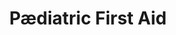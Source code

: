 ---
layout: course
title: P&aelig;diatric First Aid
abbrev: PFA
summary: Includes all of EPFA with additional skills &amp; knowledge
summary2: NB. It's a legal requirement for all Early Years settings to have at least one person with this qualification
length: 3 days
order: 4
permalink: /courses/PFA/
---
